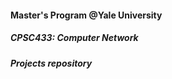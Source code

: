 #### Master's Program @Yale University 
##### CPSC433: Computer Network
##### Projects repository 



